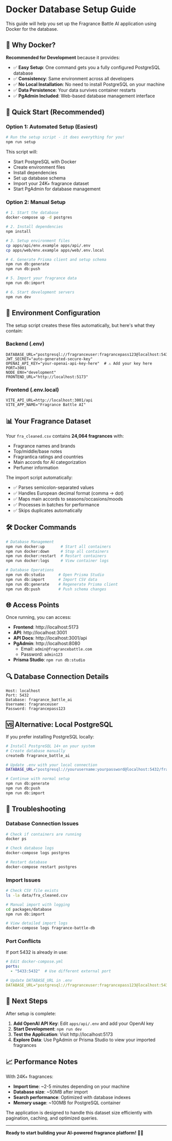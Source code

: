 # Docker Database Setup Guide

This guide will help you set up the Fragrance Battle AI application using Docker for the database.

## 🐳 Why Docker?

**Recommended for Development** because it provides:
- ✅ **Easy Setup**: One command gets you a fully configured PostgreSQL database
- ✅ **Consistency**: Same environment across all developers
- ✅ **No Local Installation**: No need to install PostgreSQL on your machine
- ✅ **Data Persistence**: Your data survives container restarts
- ✅ **PgAdmin Included**: Web-based database management interface

## 🚀 Quick Start (Recommended)

### Option 1: Automated Setup (Easiest)
```bash
# Run the setup script - it does everything for you!
npm run setup
```

This script will:
- Start PostgreSQL with Docker
- Create environment files
- Install dependencies
- Set up database schema
- Import your 24K+ fragrance dataset
- Start PgAdmin for database management

### Option 2: Manual Setup
```bash
# 1. Start the database
docker-compose up -d postgres

# 2. Install dependencies
npm install

# 3. Setup environment files
cp apps/api/env.example apps/api/.env
cp apps/web/env.example apps/web/.env.local

# 4. Generate Prisma client and setup schema
npm run db:generate
npm run db:push

# 5. Import your fragrance data
npm run db:import

# 6. Start development servers
npm run dev
```

## 🔧 Environment Configuration

The setup script creates these files automatically, but here's what they contain:

### Backend (.env)
```env
DATABASE_URL="postgresql://fragranceuser:fragrancepass123@localhost:5432/fragrance_battle_ai"
JWT_SECRET="auto-generated-secure-key"
OPENAI_API_KEY="your-openai-api-key-here"  # ⚠️ Add your key here
PORT=3001
NODE_ENV="development"
FRONTEND_URL="http://localhost:5173"
```

### Frontend (.env.local)
```env
VITE_API_URL=http://localhost:3001/api
VITE_APP_NAME="Fragrance Battle AI"
```

## 📊 Your Fragrance Dataset

Your `fra_cleaned.csv` contains **24,064 fragrances** with:
- Fragrance names and brands
- Top/middle/base notes
- Fragrantica ratings and countries
- Main accords for AI categorization
- Perfumer information

The import script automatically:
- ✅ Parses semicolon-separated values
- ✅ Handles European decimal format (comma → dot)
- ✅ Maps main accords to seasons/occasions/moods
- ✅ Processes in batches for performance
- ✅ Skips duplicates automatically

## 🛠️ Docker Commands

```bash
# Database Management
npm run docker:up       # Start all containers
npm run docker:down     # Stop all containers
npm run docker:restart  # Restart containers
npm run docker:logs     # View container logs

# Database Operations
npm run db:studio      # Open Prisma Studio
npm run db:import      # Import CSV data
npm run db:generate    # Regenerate Prisma client
npm run db:push        # Push schema changes
```

## 🌐 Access Points

Once running, you can access:

- **Frontend**: http://localhost:5173
- **API**: http://localhost:3001
- **API Docs**: http://localhost:3001/api
- **PgAdmin**: http://localhost:8080
  - Email: `admin@fragrancebattle.com`
  - Password: `admin123`
- **Prisma Studio**: `npm run db:studio`

## 🔍 Database Connection Details

```
Host: localhost
Port: 5432
Database: fragrance_battle_ai
Username: fragranceuser
Password: fragrancepass123
```

## 🆚 Alternative: Local PostgreSQL

If you prefer installing PostgreSQL locally:

```bash
# Install PostgreSQL 14+ on your system
# Create database manually
createdb fragrance_battle_ai

# Update .env with your local connection
DATABASE_URL="postgresql://yourusername:yourpassword@localhost:5432/fragrance_battle_ai"

# Continue with normal setup
npm run db:generate
npm run db:push
npm run db:import
```

## 🐛 Troubleshooting

### Database Connection Issues
```bash
# Check if containers are running
docker ps

# Check database logs
docker-compose logs postgres

# Restart database
docker-compose restart postgres
```

### Import Issues
```bash
# Check CSV file exists
ls -la data/fra_cleaned.csv

# Manual import with logging
cd packages/database
npm run db:import

# View detailed import logs
docker-compose logs fragrance-battle-db
```

### Port Conflicts
If port 5432 is already in use:
```yaml
# Edit docker-compose.yml
ports:
  - "5433:5432"  # Use different external port

# Update DATABASE_URL in .env
DATABASE_URL="postgresql://fragranceuser:fragrancepass123@localhost:5433/fragrance_battle_ai"
```

## 🎯 Next Steps

After setup is complete:

1. **Add OpenAI API Key**: Edit `apps/api/.env` and add your OpenAI key
2. **Start Development**: `npm run dev`
3. **Test the Application**: Visit http://localhost:5173
4. **Explore Data**: Use PgAdmin or Prisma Studio to view your imported fragrances

## 📈 Performance Notes

With 24K+ fragrances:
- **Import time**: ~2-5 minutes depending on your machine
- **Database size**: ~50MB after import
- **Search performance**: Optimized with database indexes
- **Memory usage**: ~100MB for PostgreSQL container

The application is designed to handle this dataset size efficiently with pagination, caching, and optimized queries.

---

**Ready to start building your AI-powered fragrance platform!** 🧪✨
